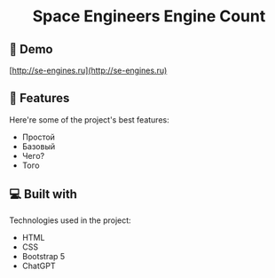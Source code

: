 <h1 align="center" id="title">Space Engineers Engine Count</h1>

<h2>🚀 Demo</h2>

[http://se-engines.ru](http://se-engines.ru)

  
  
<h2>🧐 Features</h2>

Here're some of the project's best features:

*   Простой
*   Базовый
*   Чего?
*   Того

  
  
<h2>💻 Built with</h2>

Technologies used in the project:

*   HTML
*   CSS
*   Bootstrap 5
*   ChatGPT
